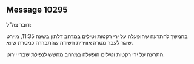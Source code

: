 ## Message 10295

דובר צה"ל:

בהמשך להתרעה שהופעלה על ירי רקטות וטילים במרחב דלתון בשעה 11:35, מיירט שוגר לעבר מטרה אווירית חשודה שהתבררה כמטרת שווא. 

התרעה על ירי רקטות וטילים הופעלה במרחב מחשש לנפילת שברי יירוט.

